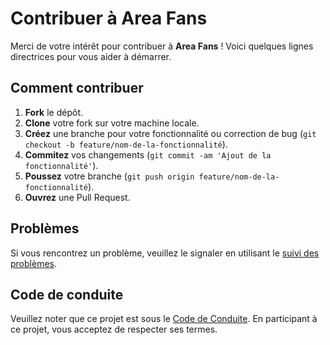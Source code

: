 # Contribuer à Area Fans

Merci de votre intérêt pour contribuer à **Area Fans** ! Voici quelques lignes directrices pour vous aider à démarrer.

## Comment contribuer

1. **Fork** le dépôt.
2. **Clone** votre fork sur votre machine locale.
3. **Créez** une branche pour votre fonctionnalité ou correction de bug (`git checkout -b feature/nom-de-la-fonctionnalité`).
4. **Commitez** vos changements (`git commit -am 'Ajout de la fonctionnalité'`).
5. **Poussez** votre branche (`git push origin feature/nom-de-la-fonctionnalité`).
6. **Ouvrez** une Pull Request.

## Problèmes

Si vous rencontrez un problème, veuillez le signaler en utilisant le [suivi des problèmes](https://github.com//Nemesis24/area_fans/issues).

## Code de conduite

Veuillez noter que ce projet est sous le [Code de Conduite](https://github.com//Nemesis24/area_fans/blob/main/CODE_OF_CONDUCT.md). En participant à ce projet, vous acceptez de respecter ses termes.